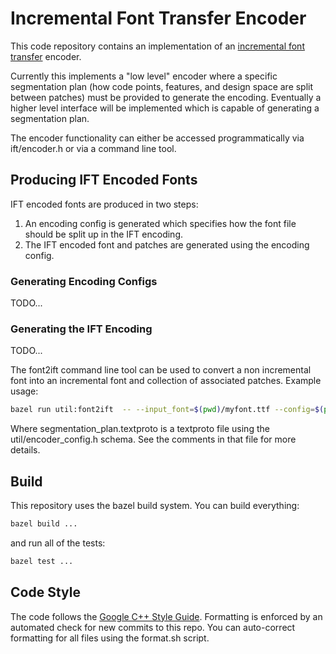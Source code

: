 # Incremental Font Transfer Encoder

This code repository contains an implementation of an [incremental font transfer](https://w3c.github.io/IFT/Overview.html) encoder.

Currently this implements a "low level" encoder where a specific segmentation plan  (how code points, features, and design space are
split between patches) must be provided to generate the encoding. Eventually a higher level interface will be implemented which is
capable of generating a segmentation plan.

The encoder functionality can either be accessed programmatically via ift/encoder.h or via a command line tool.

## Producing IFT Encoded Fonts

IFT encoded fonts are produced in two steps:
1. An encoding config is generated which specifies how the font file should be split up in the IFT encoding.
2. The IFT encoded font and patches are generated using the encoding config.

### Generating Encoding Configs

TODO...

### Generating the IFT Encoding

TODO...

The font2ift command line tool can be used to convert a non incremental font into an incremental font and collection of associated
patches. Example usage:

```sh
bazel run util:font2ift  -- --input_font=$(pwd)/myfont.ttf --config=$(pwd)/segmentation_plan.txtpb --output_path=$(pwd)/ --output_font="myfont.ift.ttf"
```

Where segmentation_plan.textproto is a textproto file using the util/encoder_config.h schema. See the comments in that file for more details.

## Build

This repository uses the bazel build system. You can build everything:

```sh
bazel build ...
```

and run all of the tests:

```sh
bazel test ...
```

## Code Style

The code follows the [Google C++ Style Guide](https://google.github.io/styleguide/cppguide.html). Formatting is enforced by an automated check for new
commits to this repo. You can auto-correct formatting for all files using the format.sh script.
